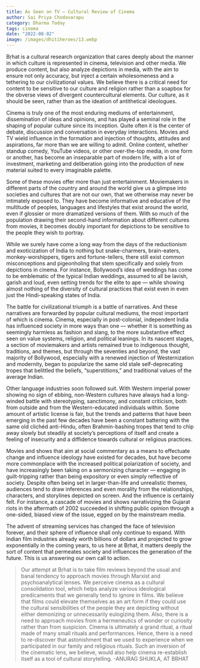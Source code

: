 ```yaml
---
title: As Seen on TV – Cultural Review of Cinema
author: Sai Priya Chodavarapu
category: Dharma Today
tags: cinema
date: "2022-08-02"
image: /images/dhitiheroes/13.webp
---
```


Bṛhat is a cultural research organization that cares deeply about the manner in which culture is represented in cinema, television and other media. We produce content, but also analyze depictions in media, with the aim to ensure not only accuracy, but inject a certain wholesomeness and a tethering to our civilizational values. We believe there is a critical need for content to be sensitive to our culture and religion rather than a soapbox for the obverse views of divergent countercultural elements. Our culture, as it should be seen, rather than as the ideation of antithetical ideologues.

Cinema is truly one of the most enduring mediums of entertainment, dissemination of ideas and opinions, and has played a seminal role in the shaping of popular culture since its inception. Quite often it is the center of debate, discussion and conversation in everyday interactions. Movies and TV wield influence in the formation and injection of thoughts, attitudes and aspirations, far more than we are willing to admit. Online content, whether standup comedy, YouTube videos, or other over-the-top media, in one form or another, has become an inseparable part of modern life, with a lot of investment, marketing and deliberation going into the production of new material suited to every imaginable palette.

Some of these movies offer more than just entertainment. Moviemakers in different parts of the country and around the world give us a glimpse into societies and cultures that are not our own, that we otherwise may never be intimately exposed to. They have become informative and educative of the multitude of peoples, languages and lifestyles that exist around the world, even if glossier or more dramatized versions of them. With so much of the population drawing their second-hand information about different cultures from movies, it becomes doubly important for depictions to be sensitive to the people they wish to portray.

While we surely have come a long way from the days of the reductionism and exoticization of India to nothing but snake-charmers, brain-eaters, monkey-worshippers, tigers and fortune-tellers, there still exist common misconceptions and pigeonholing that stem specifically and solely from depictions in cinema. For instance, Bollywood’s idea of weddings has come to be emblematic of the typical Indian weddings, assumed to all be lavish, garish and loud, even setting trends for the elite to ape — while showing almost nothing of the diversity of cultural practices that exist even in even just the Hindi-speaking states of India.

The battle for civilizational triumph is a battle of narratives. And these narratives are forwarded by popular cultural mediums, the most important of which is cinema. Cinema, especially in post-colonial, independent India has influenced society in more ways than one — whether it is something as seemingly harmless as fashion and slang, to the more substantive effect seen on value systems, religion, and political leanings. In its nascent stages, a section of moviemakers and artists remained true to indigenous thought, traditions, and themes, but through the seventies and beyond, the vast majority of Bollywood, especially with a renewed injection of Westernization and modernity, began to popularize the same old stale self-deprecating tropes that belittled the beliefs, “superstitions,” and traditional values of the average Indian.

Other language industries soon followed suit. With Western imperial power showing no sign of ebbing, non-Western cultures have always had a long-winded battle with stereotyping, sanctimony, and constant criticism, both from outside and from the Western-educated individuals within. Some amount of artistic license is fair, but the trends and patterns that have been emerging in the past few decades have been a constant battering with the same old clichéd anti-Hindu, often Brahmin-bashing tropes that tend to chip away slowly but steadily at society’s perceptions of itself and create a feeling of insecurity and a diffidence towards cultural or religious practices.

Movies and shows that aim at social commentary as a means to effectuate change and influence ideology have existed for decades, but have become more commonplace with the increased political polarization of society, and have increasingly been taking on a sermonizing character — engaging in guilt-tripping rather than being expository or even simply reflective of society. Despite often being set in larger-than-life and unrealistic themes, audiences tend to draw inferences and even morality from the relationships, characters, and storylines depicted on screen. And the influence is certainly felt. For instance, a cascade of movies and shows narrativizing the Gujarat riots in the aftermath of 2002 succeeded in shifting public opinion through a one-sided, biased view of the issue, egged on by the mainstream media.

The advent of streaming services has changed the face of television forever, and their sphere of influence shall only continue to expand. With Indian film industries already worth billions of dollars and projected to grow exponentially in the coming years, to us here at Bṛhat, it matters deeply the sort of content that permeates society and influences the generation of the future. This is us answering our own call to action.

> Our attempt at Bṛhat is to take film reviews beyond the usual and banal tendency to approach movies through Marxist and psychoanalytical lenses. We perceive cinema as a cultural consolidation tool, which helps analyze various ideological predicaments that we generally tend to ignore in films. We believe that films could elevate themselves as an art form if they could use the cultural sensibilities of the people they are depicting without either demonizing or unnecessarily eulogizing them. Also, there is a need to approach movies from a hermeneutics of wonder or curiosity rather than from suspicion. Cinema is ultimately a grand ritual, a ritual made of many small rituals and performances. Hence, there is a need to re-discover that astonishment that we used to experience when we participated in our family and religious rituals. Such an inversion of the cinematic lens, we believe, would also help cinema re-establish itself as a tool of cultural storytelling.
> -ANURAG SHUKLA, AT BṚHAT